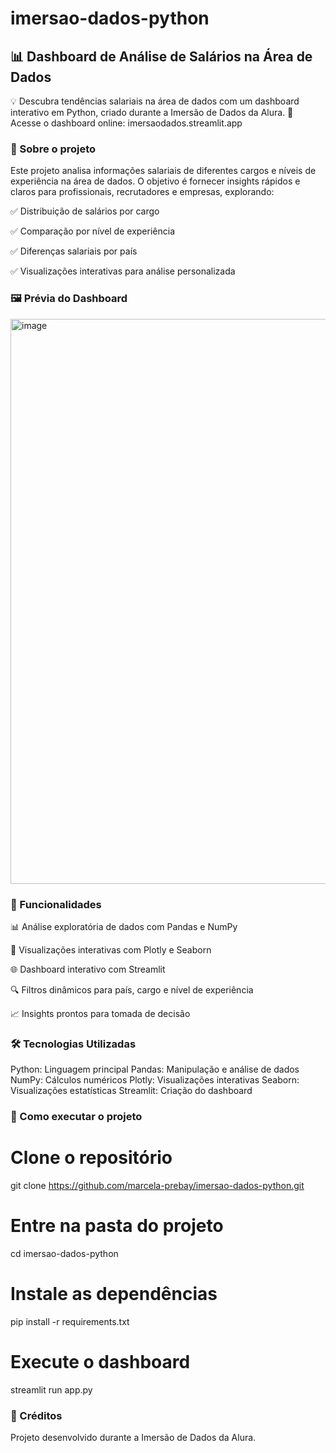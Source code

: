 # imersao-dados-python
## 📊 Dashboard de Análise de Salários na Área de Dados

💡 Descubra tendências salariais na área de dados com um dashboard interativo em Python, criado durante a Imersão de Dados da Alura.
🔗 Acesse o dashboard online: imersaodados.streamlit.app

### 📌 Sobre o projeto
Este projeto analisa informações salariais de diferentes cargos e níveis de experiência na área de dados.
O objetivo é fornecer insights rápidos e claros para profissionais, recrutadores e empresas, explorando:

✅ Distribuição de salários por cargo

✅ Comparação por nível de experiência

✅ Diferenças salariais por país

✅ Visualizações interativas para análise personalizada

### 🖼 Prévia do Dashboard
<img width="1914" height="904" alt="image" src="https://github.com/user-attachments/assets/02bc1e8d-5ebe-481b-837b-387ede009209" />

### 🚀 Funcionalidades

📊 Análise exploratória de dados com Pandas e NumPy

🎨 Visualizações interativas com Plotly e Seaborn

🌐 Dashboard interativo com Streamlit

🔍 Filtros dinâmicos para país, cargo e nível de experiência

📈 Insights prontos para tomada de decisão

### 🛠 Tecnologias Utilizadas
Python: Linguagem principal
Pandas:	Manipulação e análise de dados
NumPy:	Cálculos numéricos
Plotly:	Visualizações interativas
Seaborn:	Visualizações estatísticas
Streamlit:	Criação do dashboard

### 📂 Como executar o projeto
# Clone o repositório
git clone https://github.com/marcela-prebay/imersao-dados-python.git

# Entre na pasta do projeto
cd imersao-dados-python

# Instale as dependências
pip install -r requirements.txt

# Execute o dashboard
streamlit run app.py

### 🙌 Créditos

Projeto desenvolvido durante a Imersão de Dados da Alura.
